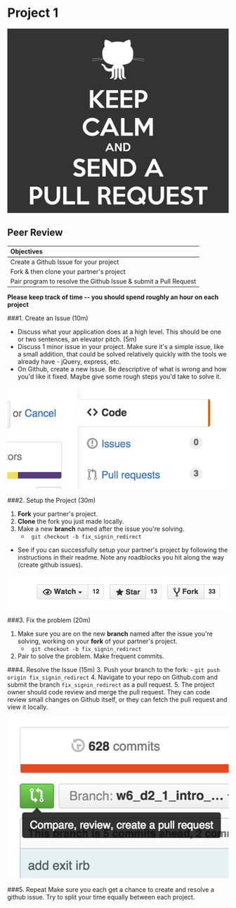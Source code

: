 # Project 1
![request](imgs/request.gif)
## Peer Review

| Objectives |
| :--- | 
| Create a Github Issue for your project |
| Fork & then clone your partner's project |
| Pair program to resolve the Github Issue & submit a Pull Request |

**Please keep track of time -- you should spend roughly an hour on each project**

###1. Create an Issue (10m)

* Discuss what your application does at a high level. This should be one or two sentences, an elevator pitch. (5m) 
* Discuss 1 minor issue in your project. Make sure it's a simple issue, like a small addition, that could be solved relatively quickly with the tools we already have - jQuery, express, etc. 
* On Github, create a new Issue. Be descriptive of what is wrong and how you'd like it fixed. Maybe give some rough steps you'd take to solve it.

![issues](imgs/issue.png)

###2. Setup the Project (30m)
1. __Fork__ your partner's project.
2. __Clone__ the fork you just made locally.
3. Make a new __branch__ named after the issue you're solving.
    - ` git checkout -b fix_signin_redirect`
* See if you can successfully setup your partner's project by following the instructions in their readme. Note any roadblocks you hit along the way (create github issues).

![fork](imgs/fork.png)

###3. Fix the problem (20m)
1. Make sure you are on the new __branch__ named after the issue you're solving, working on your __fork__ of your partner's project.
    - ` git checkout -b fix_signin_redirect`
2. Pair to solve the problem. Make frequent commits.

###4. Resolve the Issue (15m)
3. Push your branch to the fork:
    - `git push origin fix_signin_redirect`
4. Navigate to your repo on Github.com and submit the branch `fix_signin_redirect` as a pull request.
5. The project owner should code review and merge the pull request. They can code review small changes on Github itself, or they can fetch the pull request and view it locally.

![pull_request](imgs/pull_request.png)

###5. Repeat
Make sure you each get a chance to create and resolve a github issue. Try to split your time equally between each project.
